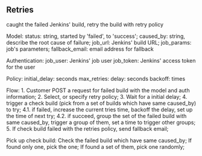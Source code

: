 ## Retries

caught the failed Jenkins' build, retry the build with retry policy

Model:
    status: string, started by 'failed', to 'success';
    caused_by: string, describe the root cause of failure;
    job_url: Jenkins' build URL;
    job_params: job's parameters;
    fallback_email: email address for fallback

Authentication:
    job_user: Jenkins' job user
    job_token: Jenkins' access token for the user

Policy:
    initial_delay: seconds
    max_retries:
    delay: seconds
    backoff: times


Flow:
    1. Customer POST a request for failed build with the model and auth information;
    2. Select, or specify retry policy;
    3. Wait for a initial delay;
    4. trigger a check build (pick from a set of builds which have same caused_by) to try;
        4.1. if failed, increase the current tries time, backoff the delay, set up the time of next try;
        4.2. if succeed, group the set of the failed build with same caused_by, trigger a group of them, set a time to trigger other groups;
    5. If check build failed with the retries policy, send fallback email;


Pick up check build:
    Check the failed build which have same caused_by;
    If found only one, pick the one;
    If found a set of them, pick one randomly;
